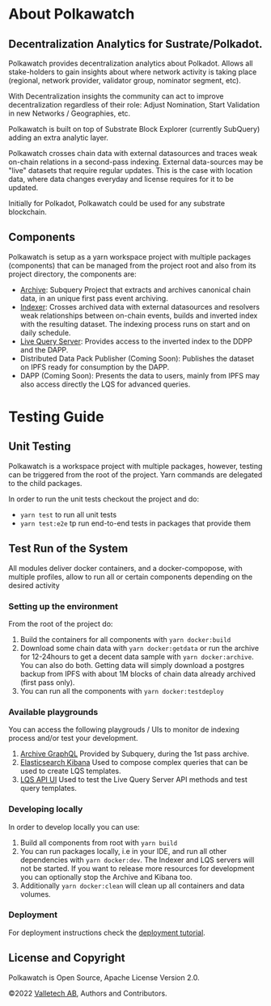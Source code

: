 # About Polkawatch

## Decentralization Analytics for Sustrate/Polkadot.

Polkawatch provides decentralization analytics about Polkadot. Allows all stake-holders to gain insights about where network activity is taking place (regional, network provider, validator group, nominator segment, etc).

With Decentralization insights the community can act to improve decentralization regardless of their 
role: Adjust Nomination, Start Validation in new Networks / Geographies, etc.

Polkawatch is built on top of Substrate Block Explorer (currently SubQuery) adding an extra analytic layer.

Polkawatch crosses chain data with external datasources and traces weak on-chain relations in a second-pass indexing. 
External data-sources may be "live" datasets that require regular updates. This is the case with location data, where
data changes everyday and license requires for it to be updated.

Initially for Polkadot, Polkawatch could be used for any substrate blockchain.

## Components

Polkawatch is setup as a yarn workspace project with multiple packages (components) that can be managed from the project 
root and also from its project directory, the components are:

- [Archive](./packages/archive): Subquery Project that extracts and archives canonical chain data, in an unique
first pass event archiving.
- [Indexer](./packages/indexer): Crosses archived data with external datasources and resolvers weak relationships 
between on-chain events, builds and inverted index with the resulting dataset. The indexing process runs on start and on
daily schedule.
- [Live Query Server](./packages/lqs): Provides access to the inverted index to the DDPP and the DAPP.
- Distributed Data Pack Publisher (Coming Soon): Publishes the dataset on IPFS ready for consumption by the DAPP.
- DAPP (Coming Soon): Presents the data to users, mainly from IPFS may also access directly the LQS for advanced queries.

# Testing Guide

## Unit Testing

Polkawatch is a workspace project with multiple packages, however, testing can be triggered from the root of the project.
Yarn commands are delegated to the child packages.

In order to run the unit tests checkout the project and do:

- ```yarn test``` to run all unit tests
- ```yarn test:e2e``` tp run end-to-end tests in packages that provide them

## Test Run of the System

All modules deliver docker containers, and a docker-compopose, with multiple profiles, allow to run all or certain 
components depending on the desired activity

### Setting up the environment

From the root of the project do:

1. Build the containers for all components with ```yarn docker:build```
2. Download some chain data with ``yarn docker:getdata`` or run the archive for 12-24hours to get a decent data sample
with ```yarn docker:archive```. You can also do both. Getting data will simply download a postgres backup from IPFS with about 1M
blocks of chain data already archived (first pass only).
3. You can run all the components with ``yarn docker:testdeploy`` 

### Available playgrounds

You can access the following playgrouds / UIs to monitor de indexing process and/or test your development.

1. [Archive GraphQL](http://localhost:3000) Provided by Subquery, during the 1st pass archive.
2. [Elasticsearch Kibana](http://localhost:5601) Used to compose complex queries that can be used to create LQS templates.
3. [LQS API UI](http://localhost:7000/lqs) Used to test the Live Query Server API methods and test query templates.

### Developing locally

In order to develop locally you can use: 

1. Build all components from root with ``yarn build``
2. You can run packages locally, i.e in your IDE, and run all other dependencies with ```yarn docker:dev```. The Indexer and LQS servers
will not be started. If you want to release more resources for development you can optionally stop the Archive and 
Kibana too.
3. Additionally ``yarn docker:clean`` will clean up all containers and data volumes.

### Deployment 

For deployment instructions check the [deployment tutorial](./deploy ). 

## License and Copyright

Polkawatch is Open Source, Apache License Version 2.0. 

©2022 [Valletech AB](https://valletech.eu), Authors and Contributors.
